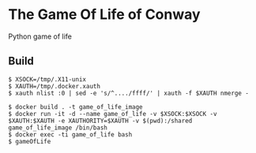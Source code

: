 The Game Of Life of Conway
========

Python game of life


Build
-----

    $ XSOCK=/tmp/.X11-unix
    $ XAUTH=/tmp/.docker.xauth
    $ xauth nlist :0 | sed -e 's/^..../ffff/' | xauth -f $XAUTH nmerge -

    $ docker build . -t game_of_life_image
    $ docker run -it -d --name game_of_life -v $XSOCK:$XSOCK -v $XAUTH:$XAUTH -e XAUTHORITY=$XAUTH -v $(pwd):/shared game_of_life_image /bin/bash
    $ docker exec -ti game_of_life bash
    $ gameOfLife